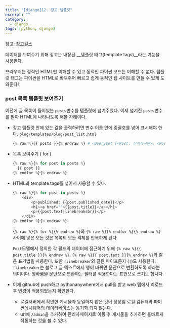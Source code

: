 ```yaml
---
title: "[django]12. 장고 템플릿"
excerpt: ""
category:
  - django
tags: [python, django]
---
```


참고: [장고걸스](https://tutorial.djangogirls.org/ko/django_templates/)

데이터를 보여주기 위해 장고는 내장된 __템플릿 태그(template tags)__라는 기능을 사용한다.

브라우저는 정적인 HTML만 이해할 수 있고 동적인 파이썬 코드는 이해할 수 없다. 탬플릿 태그는 파이썬을 HTML로 바꿔주어 빠르고 쉽게 동적인 웹 사이트를 만들 수 있게 도와준다!



### post 목록 템플릿 보여주기

이전에 글 목록이 들어있는 `posts`변수를 템플릿에 넘겨주었다. 이제 넘겨진 `posts`변수를 받아 HTML에 나타나도록 해볼 차례이다. 

- 장고 템플릿 안에 있는 값을 출력하려면 변수 이름 안에 중괄호를 넣어 표시해야 한다.
`blog/templates/blog/post_list.html`
  
  ```python
  {% raw %}{{ posts }}{% endraw %} # <QuerySet [<Post: 신기하구만>, <Post: Sample title>]>
  ```
- 목록 보여주기 ( for )

  ```python
  {% raw %}{% for post in posts %}
  	{{ post }}
  {% endfor %}{% endraw %}
  ```

- HTML과 template tags를 섞어서 사용할 수 있다.

  ```python
  {% raw %}{% for post in posts %}
      <div>
          <p>published: {{post.published_date}}</p>
          <h1><a href="">{{post.title}}</a></h1>
          <p>{{post.text|linebreaksbr}}</p>
      </div>
  {% endfor %}{% endraw %}
  ```

  `{% raw %}{% for %}{% endraw %}`와 `{% raw %}{% endfor %}{% endraw %}` 사이에 넣은 모든 것은 목록의 모든 객체를 반복하게 된다.

  `Post`모델에서 정의한 각 필드의 데이터에 접근하기 위해 `{% raw %}{{ post.title }}{% endraw %}`, `{% raw %}{{ post.text }}{% endraw %}`와 같은 표기법을 사용한다. 또한 `|linebreaker`와 같은 파이프문자 (`|`)도 사용한다. `|linebreaker`는 블로그 글 텍스트에서 행이 바뀌면 문잔으로 변환하도록 하라는 의미이다. 행바뀜을 문단으로 변환하는 필터를 적용한다는 표현으로 쓰기도 합니다.

- 이제 github에 push하고 pythonanywhere에서 pull을 받고 web 탭에서 리로드후 변경이 적용되었는지 확인한다.

  - 로컬서버에서 확인한 게시물과 동일하지 않은 것이 정상임 로컬 컴퓨터와 파이썬에니웨어의 데이터베이스는 동기화 되지 않는다.
  - url에 `/admin`을 추가하여 관리자페이지로 이동 후 게시물을 추가하면 올바르게 작동하는 것을 볼 수 있다.

  


